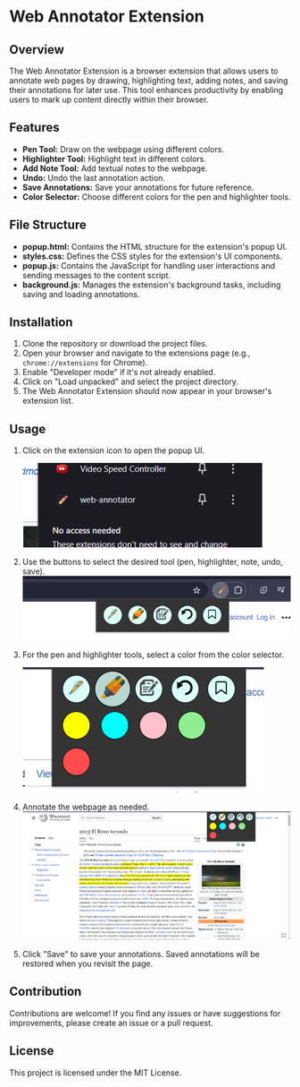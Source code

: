 # Web Annotator Extension

## Overview

The Web Annotator Extension is a browser extension that allows users to annotate web pages by drawing, highlighting text, adding notes, and saving their annotations for later use. This tool enhances productivity by enabling users to mark up content directly within their browser.

## Features

- **Pen Tool:** Draw on the webpage using different colors.
- **Highlighter Tool:** Highlight text in different colors.
- **Add Note Tool:** Add textual notes to the webpage.
- **Undo:** Undo the last annotation action.
- **Save Annotations:** Save your annotations for future reference.
- **Color Selector:** Choose different colors for the pen and highlighter tools.

## File Structure

- **popup.html:** Contains the HTML structure for the extension's popup UI.
- **styles.css:** Defines the CSS styles for the extension's UI components.
- **popup.js:** Contains the JavaScript for handling user interactions and sending messages to the content script.
- **background.js:** Manages the extension's background tasks, including saving and loading annotations.

## Installation

1. Clone the repository or download the project files.
2. Open your browser and navigate to the extensions page (e.g., `chrome://extensions` for Chrome).
3. Enable "Developer mode" if it's not already enabled.
4. Click on "Load unpacked" and select the project directory.
5. The Web Annotator Extension should now appear in your browser's extension list.

## Usage

1. Click on the extension icon to open the popup UI.
   
   ![Popup UI](screenshots/extension.png)
2. Use the buttons to select the desired tool (pen, highlighter, note, undo, save).
   ![Select Tool](screenshots/pop-up.png)
3. For the pen and highlighter tools, select a color from the color selector.
   
   ![Color Selector](screenshots/select-colors.png)
4. Annotate the webpage as needed.
   ![Annotate Webpage](screenshots/annotate.png)
5. Click "Save" to save your annotations. Saved annotations will be restored when you revisit the page.

## Contribution

Contributions are welcome! If you find any issues or have suggestions for improvements, please create an issue or a pull request.

## License

This project is licensed under the MIT License.
